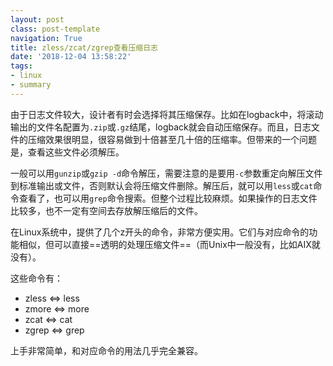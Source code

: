 ```yaml
---
layout: postclass: post-templatenavigation: True
title: zless/zcat/zgrep查看压缩日志
date: '2018-12-04 13:58:22'
tags:
- linux
- summary
---
```


由于日志文件较大，设计者有时会选择将其压缩保存。比如在logback中，将滚动输出的文件名配置为`.zip`或`.gz`结尾，logback就会自动压缩保存。而且，日志文件的压缩效果很明显，很容易做到十倍甚至几十倍的压缩率。但带来的一个问题是，查看这些文件必须解压。

一般可以用`gunzip`或`gzip -d`命令解压，需要注意的是要用`-c`参数重定向解压文件到标准输出或文件，否则默认会将压缩文件删除。解压后，就可以用`less`或`cat`命令查看了，也可以用`grep`命令搜索。但整个过程比较麻烦。如果操作的日志文件比较多，也不一定有空间去存放解压缩后的文件。

在Linux系统中，提供了几个z开头的命令，非常方便实用。它们与对应命令的功能相似，但可以直接==透明的处理压缩文件==（而Unix中一般没有，比如AIX就没有）。

这些命令有：
* zless <=> less
* zmore <=> more
* zcat <=> cat
* zgrep <=> grep

上手非常简单，和对应命令的用法几乎完全兼容。
